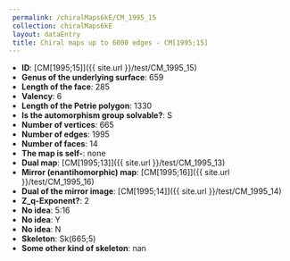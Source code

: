 ```yaml
--- 
 permalink: /chiralMaps6kE/CM_1995_15 
 collection: chiralMaps6kE
 layout: dataEntry
 title: Chiral maps up to 6000 edges - CM[1995;15]
---
```


- **ID**: [CM[1995;15]]({{ site.url }}/test/CM_1995_15)
- **Genus of the underlying surface**: 659
- **Length of the face**: 285
- **Valency**: 6
- **Length of the Petrie polygon**: 1330
- **Is the automorphism group solvable?**: S
- **Number of vertices**: 665
- **Number of edges**: 1995
- **Number of faces**: 14
- **The map is self-**: none
- **Dual map**: [CM[1995;13]]({{ site.url }}/test/CM_1995_13)
- **Mirror (enantihomorphic) map**: [CM[1995;16]]({{ site.url }}/test/CM_1995_16)
- **Dual of the mirror image**: [CM[1995;14]]({{ site.url }}/test/CM_1995_14)
- **Z_q-Exponent?**: 2
- **No idea**:  5:16
- **No idea**: Y
- **No idea**: N
- **Skeleton**: Sk(665;5)
- **Some other kind of skeleton**: nan
